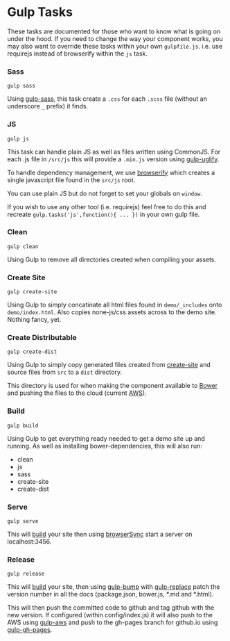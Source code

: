 # Gulp Tasks

These tasks are documented for those who want to know what is going on under the hood.  If you need to change the way your component works, you may also want to override these tasks within your own `gulpfile.js`. i.e. use requirejs instead of browserify within the `js` task.

### Sass

`gulp sass`

Using [gulp-sass](https://github.com/dlmanning/gulp-sass), this task create a `.css` for each `.scss` file (without an underscore `_` prefix) it finds. 

### JS

`gulp js`

This task can handle plain JS as well as files written using CommonJS. For each .js file in `/src/js` this will provide a `.min.js` version using [gulp-uglify](https://www.npmjs.com/package/gulp-uglify). 

To handle dependency management, we use [browserify](https://www.npmjs.com/package/browserify) which creates a single javascript file found in the `src/js` root.

You can use plain JS but do not forget to set your globals on `window`.

If you wish to use any other tool (i.e. requirejs) feel free to do this and recreate `gulp.tasks('js',function(){ ... })` in your own gulp file.

### Clean

`gulp clean`

Using Gulp to remove all directories created when compiling your assets.

### Create Site

`gulp create-site`

Using Gulp to simply concatinate all html files found in `demo/_includes` onto `demo/index.html`. Also copies none-js/css assets across to the demo site. Nothing fancy, yet.


### Create Distributable

`gulp create-dist`

Using Gulp to simply copy generated files created from [create-site](#create-site) and source files from `src` to a `dist` directory.  

This directory is used for when making the component available to [Bower](http://bower.io/) and pushing the files to the cloud (current [AWS](http://aws.amazon.com/s3/)).

### Build

`gulp build`

Using Gulp to get everything ready needed to get a demo site up and running.  As well as installing bower-dependencies, this will also run:

  * clean
  * js
  * sass
  * create-site
  * create-dist

### Serve

`gulp serve`

This will [build](#build) your site then using [browserSync](https://www.npmjs.com/package/browser-sync) start a server on localhost:3456.


### Release

`gulp release`

This will [build](#build) your site, then using [gulp-bump](https://www.npmjs.com/package/gulp-bump) with [gulp-replace](https://www.npmjs.com/package/gulp-replace) patch the version number in all the docs (package.json, bower.js, *.md and *.html).

This will then push the committed code to github and tag github with the new version. If configured (within config/index.js) it will also push to the AWS using [gulp-aws](https://www.npmjs.com/package/gulp-aws) and push to the gh-pages branch for github.io using [gulp-gh-pages](https://www.npmjs.com/package/gulp-gh-pages).
